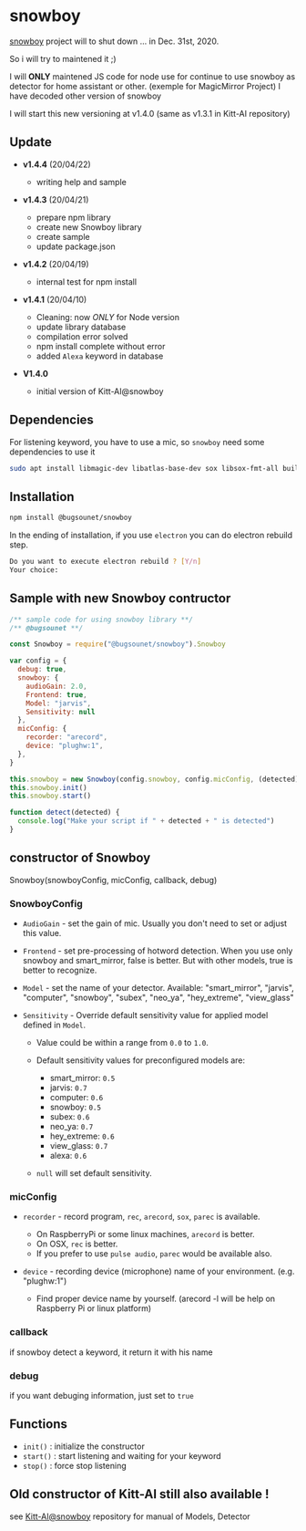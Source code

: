# snowboy

[snowboy](https://github.com/Kitt-AI/snowboy) project will to shut down ... in Dec. 31st, 2020.

So i will try to maintened it ;)

I will **ONLY** maintened JS code for node use for continue to use snowboy as detector for home assistant or other. (exemple for MagicMirror Project)
I have decoded other version of snowboy

I will start this new versioning at v1.4.0 (same as v1.3.1 in Kitt-AI repository)

## Update

 * **v1.4.4** (20/04/22)
   * writing help and sample
   
 * **v1.4.3** (20/04/21)
   * prepare npm library
   * create new Snowboy library
   * create sample
   * update package.json
   
 * **v1.4.2** (20/04/19)
   * internal test for npm install
   
 * **v1.4.1** (20/04/10)
   * Cleaning: now *ONLY* for Node version
   * update library database
   * compilation error solved
   * npm install complete without error
   * added `Alexa` keyword in database
   
 * **V1.4.0**
   * initial version of Kitt-AI@snowboy

## Dependencies

 For listening keyword, you have to use a mic, so `snowboy` need some dependencies to use it

```sh
sudo apt install libmagic-dev libatlas-base-dev sox libsox-fmt-all build-essential
```

## Installation

```sh
npm install @bugsounet/snowboy
```

In the ending of installation, if you use `electron` you can do electron rebuild step.

```sh
Do you want to execute electron rebuild ? [Y/n]
Your choice:
```

## Sample with new Snowboy contructor

```js
/** sample code for using snowboy library **/
/** @bugsounet **/

const Snowboy = require("@bugsounet/snowboy").Snowboy

var config = {
  debug: true,
  snowboy: {
    audioGain: 2.0,
    Frontend: true,
    Model: "jarvis",
    Sensitivity: null
  },
  micConfig: {
    recorder: "arecord",
    device: "plughw:1",
  },
}

this.snowboy = new Snowboy(config.snowboy, config.micConfig, (detected) => { detect(detected) }, config.debug )
this.snowboy.init()
this.snowboy.start()

function detect(detected) {
  console.log("Make your script if " + detected + " is detected")
}
```

## constructor of Snowboy

Snowboy(snowboyConfig, micConfig, callback, debug)

### SnowboyConfig

- `AudioGain` - set the gain of mic. Usually you don't need to set or adjust this value.

- `Frontend` -  set pre-processing of hotword detection. When you use only snowboy and smart_mirror, false is better. But with other models, true is better to recognize.

- `Model` - set the name of your detector. Available: "smart_mirror", "jarvis", "computer", "snowboy", "subex", "neo_ya", "hey_extreme", "view_glass"

- `Sensitivity` - Override default sensitivity value for applied model defined in `Model`.
    * Value could be within a range from `0.0` to `1.0`.
    * Default sensitivity values for preconfigured models are:
      * smart_mirror: `0.5`
      * jarvis: `0.7`
      * computer: `0.6`
      * snowboy: `0.5`
      * subex: `0.6`
      * neo_ya: `0.7`
      * hey_extreme: `0.6`
      * view_glass: `0.7`
      * alexa: `0.6`

    * `null` will set default sensitivity.

### micConfig
- `recorder` - record program, `rec`, `arecord`, `sox`, `parec` is available.
    * On RaspberryPi or some linux machines, `arecord` is better.
    * On OSX, `rec` is better.
    * If you prefer to use `pulse audio`, `parec` would be available also.

- `device` - recording device (microphone) name of your environment. (e.g. "plughw:1")
    * Find proper device name by yourself. (arecord -l will be help on Raspberry Pi or linux platform)

### callback

if snowboy detect a keyword, it return it with his name

### debug

if you want debuging information, just set to `true`

## Functions
 * `init()` : initialize the constructor
 * `start()` : start listening and waiting for your keyword
 * `stop()` : force stop listening

## Old constructor of Kitt-AI still also available !

see [Kitt-AI@snowboy](https://github.com/Kitt-AI/snowboy) repository for manual of Models, Detector

